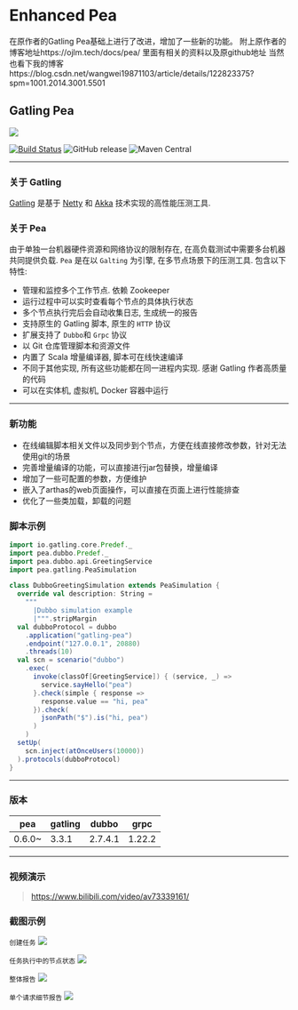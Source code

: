 # Enhanced Pea
在原作者的Gatling Pea基础上进行了改进，增加了一些新的功能。
附上原作者的博客地址https://ojlm.tech/docs/pea/
里面有相关的资料以及原github地址
当然也看下我的博客https://blog.csdn.net/wangwei19871103/article/details/122823375?spm=1001.2014.3001.5501

## Gatling Pea

![](./images/banner.jpeg)

[![Build Status](https://travis-ci.org/asura-pro/pea.svg?branch=master)](https://travis-ci.org/asura-pro/pea)
![GitHub release](https://img.shields.io/github/release/asura-pro/pea.svg)
![Maven Central](https://img.shields.io/maven-metadata/v/http/central.maven.org/maven2/cc/akkaha/pea_2.12/maven-metadata.xml.svg)

---

### 关于 Gatling

[Gatling](http://gatling.io/) 是基于 [Netty](https://netty.io/) 和 [Akka](http://akka.io/) 技术实现的高性能压测工具.

### 关于 Pea

由于单独一台机器硬件资源和网络协议的限制存在, 在高负载测试中需要多台机器共同提供负载. `Pea` 是在以 `Galting` 为引擎, 在多节点场景下的压测工具. 包含以下特性:

- 管理和监控多个工作节点. 依赖 Zookeeper
- 运行过程中可以实时查看每个节点的具体执行状态
- 多个节点执行完后会自动收集日志, 生成统一的报告
- 支持原生的 Gatling 脚本, 原生的 `HTTP` 协议
- 扩展支持了 `Dubbo`和 `Grpc` 协议
- 以 Git 仓库管理脚本和资源文件
- 内置了 Scala 增量编译器, 脚本可在线快速编译
- 不同于其他实现, 所有这些功能都在同一进程内实现. 感谢 Gatling 作者高质量的代码
- 可以在实体机, 虚拟机, Docker 容器中运行

---

### 新功能
- 在线编辑脚本相关文件以及同步到个节点，方便在线直接修改参数，针对无法使用git的场景
- 完善增量编译的功能，可以直接进行jar包替换，增量编译
- 增加了一些可配置的参数，方便维护
- 嵌入了arthas的web页面操作，可以直接在页面上进行性能排查
- 优化了一些类加载，卸载的问题

### 脚本示例

```scala
import io.gatling.core.Predef._
import pea.dubbo.Predef._
import pea.dubbo.api.GreetingService
import pea.gatling.PeaSimulation

class DubboGreetingSimulation extends PeaSimulation {
  override val description: String =
    """
      |Dubbo simulation example
      |""".stripMargin
  val dubboProtocol = dubbo
    .application("gatling-pea")
    .endpoint("127.0.0.1", 20880)
    .threads(10)
  val scn = scenario("dubbo")
    .exec(
      invoke(classOf[GreetingService]) { (service, _) =>
        service.sayHello("pea")
      }.check(simple { response =>
        response.value == "hi, pea"
      }).check(
        jsonPath("$").is("hi, pea")
      )
    )
  setUp(
    scn.inject(atOnceUsers(10000))
  ).protocols(dubboProtocol)
}
```

---

### 版本

| pea    | gatling| dubbo   |  grpc  |
| ------ | ------ | ------- | ------ |
| 0.6.0~ | 3.3.1  | 2.7.4.1 | 1.22.2 |

---

### 视频演示

> https://www.bilibili.com/video/av73339161/

### 截图示例

`创建任务`
![](./images/shoot-01.png)

`任务执行中的节点状态`
![](./images/shoot-job.png)

`整体报告`
![](./images/report-01.png)

`单个请求细节报告`
![](./images/report-02.png)
